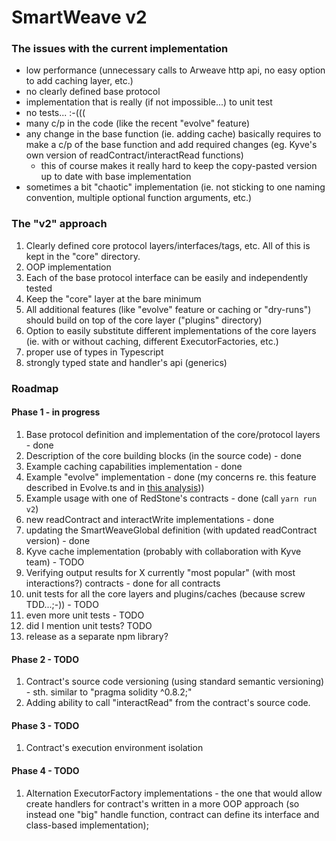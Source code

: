 # SmartWeave v2

### The issues with the current implementation
* low performance (unnecessary calls to Arweave http api, no easy option to add caching layer, etc.)
* no clearly defined base protocol 
* implementation that is really (if not impossible...) to unit test
* no tests... :-(((
* many c/p in the code (like the recent "evolve" feature)
* any change in the base function (ie. adding cache) basically requires to make a c/p of the base function
  and add required changes (eg. Kyve's own version of readContract/interactRead functions)
  - this of course makes it really hard to keep the copy-pasted version up to date with base implementation
* sometimes a bit "chaotic" implementation (ie. not sticking to one naming convention, multiple optional function arguments, etc.)

### The "v2" approach
1. Clearly defined core protocol layers/interfaces/tags, etc.
All of this is kept in the "core" directory.
2. OOP implementation
3. Each of the base protocol interface can be easily and independently tested
4. Keep the "core" layer at the bare minimum
5. All additional features (like "evolve" feature or caching or "dry-runs") should build on top of the core layer ("plugins" directory)
6. Option to easily substitute different implementations of the core layers (ie. with or without caching, different ExecutorFactories, etc.)
7. proper use of types in Typescript 
8. strongly typed state and handler's api (generics)

### Roadmap 

#### Phase 1 - in progress
1. Base protocol definition and implementation of the core/protocol layers - done
2. Description of the core building blocks (in the source code) - done
3. Example caching capabilities implementation - done
4. Example "evolve" implementation - done (my concerns re. this feature described in Evolve.ts and in [this analysis](EVOLVE_analysis.md)))
5. Example usage with one of RedStone's contracts - done (call `yarn run v2`)
6. new readContract and interactWrite implementations - done
7. updating the SmartWeaveGlobal definition (with updated readContract version) - done
8. Kyve cache implementation (probably with collaboration with Kyve team) - TODO
9. Verifying output results for X currently "most popular" (with most interactions?) contracts - done for all contracts
10. unit tests for all the core layers and plugins/caches (because screw TDD...;-)) - TODO
11. even more unit tests - TODO
12. did I mention unit tests? TODO
13. release as a separate npm library?

#### Phase 2 - TODO
1. Contract's source code versioning (using standard semantic versioning) - sth. similar to "pragma solidity ^0.8.2;" 
2. Adding ability to call "interactRead" from the contract's source code.

#### Phase 3 - TODO
1. Contract's execution environment isolation

#### Phase 4 - TODO
1. Alternation ExecutorFactory implementations - the one that would allow create handlers for contract's written
in a more OOP approach (so instead one "big" handle function, contract can define its interface and class-based implementation);

